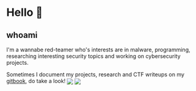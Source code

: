 # Hello 👋
## whoami
I'm a wannabe red-teamer who's interests are in malware, programming, researching interesting security topics and working on cybersecurity projects.

Sometimes I document my projects, research and CTF writeups on my [gitbook](https://gatari.gitbook.io/), do take a look!
<img align="center" src="https://github-readme-stats.vercel.app/api?username=gatariee&show_icons=true&theme=tokyonight" />
<img align="center" src="https://github-readme-stats.vercel.app/api/top-langs/?username=gatariee&layout=compact&show_icons=true&theme=tokyonight" />
